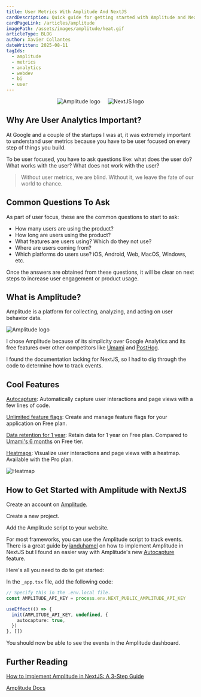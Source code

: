 ```yaml
---
title: User Metrics With Amplitude And NextJS
cardDescription: Quick guide for getting started with Amplitude and NextJS.
cardPageLink: /articles/amplitude
imagePath: /assets/images/amplitude/heat.gif
articleType: BLOG
author: Xavier Collantes
dateWritten: 2025-08-11
tagIds:
  - amplitude
  - metrics
  - analytics
  - webdev
  - bi
  - user
---
```


<div style="display: flex; justify-content: center; gap: 20px;">
  <img src="/assets/images/amplitude/amplogo.svg" alt="Amplitude logo" priority="true" />
  <img src="/assets/images/amplitude/new-next.webp" alt="NextJS logo" />
</div>

## Why Are User Analytics Important?

At Google and a couple of the startups I was at, it was extremely important to
understand user metrics because you have to be user focused on every step of
things you build.

To be user focused, you have to ask questions like: what does the user do? What
works with the user? What does not work with the user?

> Without user metrics, we are blind. Without it, we leave the fate of our
> world to chance.

## Common Questions To Ask

As part of user focus, these are the common questions to start to ask:

- How many users are using the product?
- How long are users using the product?
- What features are users using? Which do they not use?
- Where are users coming from?
- Which platforms do users use? iOS, Android, Web, MacOS, Windows, etc.

Once the answers are obtained from these questions, it will be clear on next
steps to increase user engagement or product usage.

## What is Amplitude?

Amplitude is a platform for collecting, analyzing, and acting on user behavior
data.

![Amplitude logo](/assets/images/amplitude/amplitude.gif)

I chose Amplitude because of its simplicity over Google Analytics and its free
features over other competitors like [Umami](https://umami.is/) and
[PostHog](https://posthog.com/).

I found the documentation lacking for NextJS, so I had to dig through the
code to determine how to track events.

## Cool Features

[Autocapture](https://amplitude.com/docs/sdks/analytics/browser/browser-sdk-2#autocapture):
Automatically capture user interactions and page views with a few lines of code.

[Unlimited feature flags](https://amplitude.com/docs/feature-flags/feature-flags-overview):
Create and manage feature flags for your application on Free plan.

[Data retention for 1 year](https://amplitude.com/docs/data-retention/data-retention-overview):
Retain data for 1 year on Free plan. Compared to [Umami's 6
months](https://umami.is/pricing) on Free tier.

[Heatmaps](https://amplitude.com/docs/session-replay/heatmaps): Visualize user
interactions and page views with a heatmap. Available
with the Pro plan.

![Heatmap](/assets/images/amplitude/heat.gif)

## How to Get Started with Amplitude with NextJS

Create an account on [Amplitude](https://amplitude.com/).

Create a new project.

Add the Amplitude script to your website.

For most frameworks, you can use the Amplitude script to track events. There
is a great guide by
[ianduhamel](https://medium.com/@ianduhamel/how-to-implement-amplitude-in-next-js-a-3-step-guide-6803c44ca862)
on how to implement Amplitude in NextJS but I found an easier way with
Amplitude's new
[Autocapture](https://amplitude.com/docs/sdks/analytics/browser/browser-sdk-2#autocapture)
feature.

Here's all you need to do to get started:

In the `_app.tsx` file, add the following code:

```ts
// Specify this in the .env.local file.
const AMPLITUDE_API_KEY = process.env.NEXT_PUBLIC_AMPLITUDE_API_KEY

useEffect(() => {
  init(AMPLITUDE_API_KEY, undefined, {
    autocapture: true,
  })
}, [])
```

You should now be able to see the events in the Amplitude dashboard.

## Further Reading

[How to Implement Amplitude in NextJS: A 3-Step Guide](https://medium.com/@ianduhamel/how-to-implement-amplitude-in-next-js-a-3-step-guide-6803c44ca862)

[Amplitude Docs](https://amplitude.com/docs/sdks/analytics/browser/browser-sdk-2#track-file-downloads)
